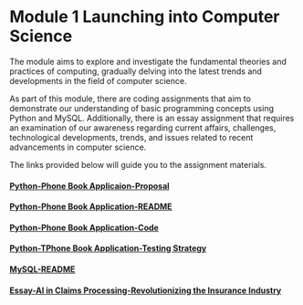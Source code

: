 # Module 1 Launching into Computer Science

The module aims to explore and investigate the fundamental theories and practices of computing, gradually delving into the latest trends and developments in the field of computer science.

As part of this module, there are coding assignments that aim to demonstrate our understanding of basic programming concepts using Python and MySQL. Additionally, there is an essay assignment that requires an examination of our awareness regarding current affairs, challenges, technological developments, trends, and issues related to recent advancements in computer science.

The links provided below will guide you to the assignment materials. 

#### [Python-Phone Book Applicaion-Proposal](https://helenhelene.github.io/heleneportfolio/Module01_Python_Proposal.pdf)
#### [Python-Phone Book Application-README](https://helenhelene.github.io/heleneportfolio/Module01_Python_README.pdf)
#### [Python-Phone Book Application-Code](https://helenhelene.github.io/heleneportfolio/Module01_Python_Code.pdf)
#### [Python-TPhone Book Application-Testing Strategy](https://helenhelene.github.io/heleneportfolio/Module01_Python_TestingStrategy.pdf)

#### [MySQL-README](https://helenhelene.github.io/heleneportfolio/Module01_MySQL_README.pdf)

#### [Essay-AI in Claims Processing-Revolutionizing the Insurance Industry](https://helenhelene.github.io/heleneportfolio/Module01_AI_InsurClaims.pdf)


